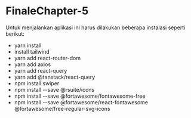
# FinaleChapter-5
Untuk menjalankan aplikasi ini harus dilakukan beberapa instalasi seperti berikut:
- yarn install
- install tailwind
- yarn add react-router-dom
- yarn add axios
- yarn add react-query
- yarn add @tanstack/react-query
- npm install swiper
- npm install --save @rsuite/icons
- npm install --save @fortawesome/fontawesome-free
- npm install --save @fortawesome/react-fontawesome @fortawesome/free-regular-svg-icons